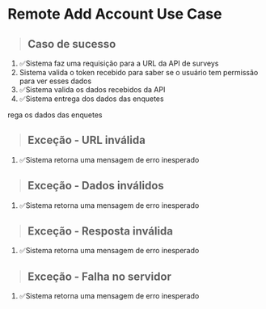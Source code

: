 # Remote Add Account Use Case

> ## Caso de sucesso
1. ✅Sistema faz uma requisição para a URL da API de surveys
2. Sistema valida o token recebido para saber se o usuário tem permissão para ver esses dados
3. ✅Sistema valida os dados recebidos da API
4. ✅Sistema entrega dos dados das enquetes

rega os dados das enquetes

> ## Exceção - URL inválida
1. ✅Sistema retorna uma mensagem de erro inesperado

> ## Exceção - Dados inválidos
1. ✅Sistema retorna uma mensagem de erro inesperado

> ## Exceção - Resposta inválida
1. ✅Sistema retorna uma mensagem de erro inesperado

> ## Exceção - Falha no servidor
1. ✅Sistema retorna uma mensagem de erro inesperado


